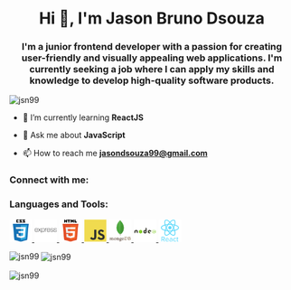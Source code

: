 <h1 align="center">Hi 👋, I'm Jason Bruno Dsouza</h1>
<h3 align="center">I'm a junior frontend developer with a passion for creating user-friendly and visually appealing web applications. I'm currently seeking a job where I can apply my skills and knowledge to develop high-quality software products.</h3>

<p align="left"> <img src="https://komarev.com/ghpvc/?username=jsn99&label=Profile%20views&color=0e75b6&style=flat" alt="jsn99" /> </p>

- 🌱 I’m currently learning **ReactJS**

- 💬 Ask me about **JavaScript**

- 📫 How to reach me **jasondsouza99@gmail.com**

<h3 align="left">Connect with me:</h3>
<p align="left">
</p>

<h3 align="left">Languages and Tools:</h3>
<p align="left"> <a href="https://www.w3schools.com/css/" target="_blank" rel="noreferrer"> <img src="https://raw.githubusercontent.com/devicons/devicon/master/icons/css3/css3-original-wordmark.svg" alt="css3" width="40" height="40"/> </a> <a href="https://expressjs.com" target="_blank" rel="noreferrer"> <img src="https://raw.githubusercontent.com/devicons/devicon/master/icons/express/express-original-wordmark.svg" alt="express" width="40" height="40"/> </a> <a href="https://www.w3.org/html/" target="_blank" rel="noreferrer"> <img src="https://raw.githubusercontent.com/devicons/devicon/master/icons/html5/html5-original-wordmark.svg" alt="html5" width="40" height="40"/> </a> <a href="https://developer.mozilla.org/en-US/docs/Web/JavaScript" target="_blank" rel="noreferrer"> <img src="https://raw.githubusercontent.com/devicons/devicon/master/icons/javascript/javascript-original.svg" alt="javascript" width="40" height="40"/> </a> <a href="https://www.mongodb.com/" target="_blank" rel="noreferrer"> <img src="https://raw.githubusercontent.com/devicons/devicon/master/icons/mongodb/mongodb-original-wordmark.svg" alt="mongodb" width="40" height="40"/> </a> <a href="https://nodejs.org" target="_blank" rel="noreferrer"> <img src="https://raw.githubusercontent.com/devicons/devicon/master/icons/nodejs/nodejs-original-wordmark.svg" alt="nodejs" width="40" height="40"/> </a> <a href="https://reactjs.org/" target="_blank" rel="noreferrer"> <img src="https://raw.githubusercontent.com/devicons/devicon/master/icons/react/react-original-wordmark.svg" alt="react" width="40" height="40"/> </a> </p>

<p><img align="left" src="https://github-readme-stats.vercel.app/api/top-langs?username=jsn99&show_icons=true&locale=en&layout=compact" alt="jsn99" /></p>

<p>&nbsp;<img align="center" src="https://github-readme-stats.vercel.app/api?username=jsn99&show_icons=true&locale=en" alt="jsn99" /></p>

<p><img align="center" src="https://github-readme-streak-stats.herokuapp.com/?user=jsn99&" alt="jsn99" /></p>
